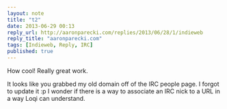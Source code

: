 ```yaml
---
layout: note
title: "t2"
date: 2013-06-29 00:13
reply_url: http://aaronparecki.com/replies/2013/06/28/1/indieweb
reply_title: "aaronparecki.com"
tags: [Indieweb, Reply, IRC]
published: true
---
```

How cool!  Really great work.

It looks like you grabbed my old domain off of the IRC people page. I forgot to update it :p  I wonder if there is a way to associate an IRC nick to a URL in a way Loqi can understand.